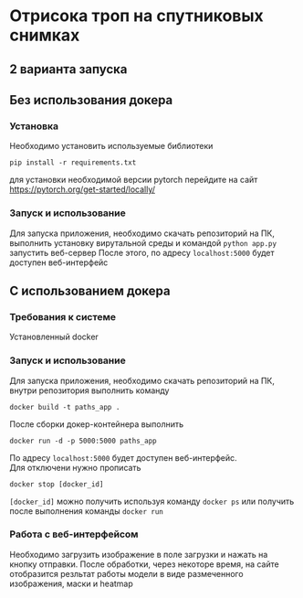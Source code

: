 # Отрисока троп на спутниковых снимках

## 2 варианта запуска
## Без использования докера

### Установка

Необходимо установить используемые библиотеки
```
pip install -r requirements.txt
```
для установки необходимой версии pytorch перейдите на сайт https://pytorch.org/get-started/locally/

### Запуск и использование

Для запуска приложения, необходимо скачать репозиторий на ПК, выполнить установку вирутальной среды и командой ```python app.py``` запустить веб-сервер
После этого, по адресу `localhost:5000` будет доступен веб-интерфейс

## C использованием докера

### Требования к системе

Установленный docker

### Запуск и использование

Для запуска приложения, необходимо скачать репозиторий на ПК, внутри репозитория выполнить команду  
```
docker build -t paths_app .
```  
После сборки докер-контейнера выполнить  
```
docker run -d -p 5000:5000 paths_app
```  
По адресу `localhost:5000` будет доступен веб-интерфейс.  
Для отключени нужно прописать
```
docker stop [docker_id]
```
```[docker_id]``` можно получить используя команду ```docker ps``` или получить после выполнения команды ```docker run```


### Работа с веб-интерфейсом

Необходимо загрузить изображение в поле загрузки и нажать на кнопку отправки. После обработки, через некоторе время, на сайте отобразится резльтат работы модели в виде размеченного изображения, маски и heatmap
